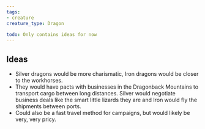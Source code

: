 ```yaml
---
tags:
- creature
creature_type: Dragon

todo: Only contains ideas for now
---
```

## Ideas
- Silver dragons would be more charismatic, Iron dragons would be closer to the workhorses.
- They would have pacts with businesses in the Dragonback Mountains to transport cargo between long distances. Silver would negotiate business deals like the smart little lizards they are and Iron would fly the shipments between ports.
- Could also be a fast travel method for campaigns, but would likely be very, very pricy.
